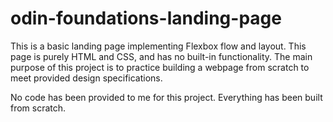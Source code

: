 # odin-foundations-landing-page

This is a basic landing page implementing Flexbox flow and layout. This page is purely HTML and CSS, and has no built-in functionality. The main purpose of this project is to practice building a webpage from scratch to meet provided design specifications.

No code has been provided to me for this project. Everything has been built from scratch.